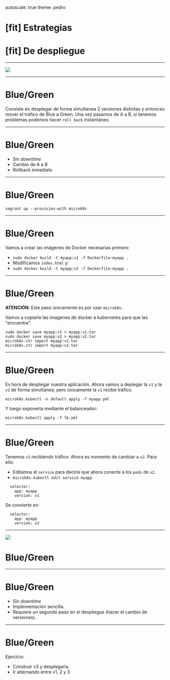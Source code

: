 autoscale: true
theme: pedro
# [fit] Estrategias
# [fit] De despliegue
---
![](https://i.gifer.com/8H4k.gif)

---
# Blue/Green

Consiste en desplegar de forma simultanea 2 versiones distintas y entonces mover el tráfico de Blue a Green.
Una vez pasamos de A a B, si tenemos problemas podemos hacer `roll back` instantáneo.

---
# Blue/Green

- Sin _downtime_
- Cambio de A a B
- Rollback inmediato

---
# Blue/Green

`vagrant up --provision-with microk8s`

---
# Blue/Green

Vamos a crear las imágenes de Docker necesarias primero:

- `sudo docker build -t myapp:v1 -f Dockerfile-myapp .`
- Modificamos `index.html` y:
- `sudo docker build -t myapp:v2 -f Dockerfile-myapp .`

---
# Blue/Green

**ATENCIÓN**: Este paso únicamente es por usar `microk8s`.

Vamos a copiarle las imágenes de docker a kubernetes para que las "encuentre".

```
sudo docker save myapp:v1 > myapp:v1.tar
sudo docker save myapp:v2 > myapp:v2.tar
microk8s.ctr import myapp:v1.tar
microk8s.ctr import myapp:v2.tar
```

---
# Blue/Green

Es hora de desplegar nuestra aplicación. Ahora vamos a deplegar la `v1` y la `v2` de forma simultanea, pero únicamente la `v1` recibe tráfico.

`microk8s.kubectl -n default apply -f myapp.yml`

Y luego exponerla mediante el balanceador:

`microk8s.kubectl apply -f lb.yml`

---
# Blue/Green

Tenemos `v1` recibiendo tráfico. Ahora es momento de cambiar a `v2`. Para ello:

- Editamos el `service` para decirle que ahora conecte a los `pods` de `v2`.
- `microk8s.kubectl edit service myapp`

```
  selector:
    app: myapp
    version: v1
```
Se convierte en:
```
  selector:
    app: myapp
    version: v2
```

---
![](https://imagenes.20minutos.es/files/image_656_370/uploads/imagenes/2019/05/21/957237.jpg)
# Blue/Green

---
# Blue/Green
- Sin _downtime_
- Implementación sencilla.
- Requiere un segundo paso en el despliegue (hacer el cambio de versiones).

---
# Blue/Green

Ejercicio:

- Construir v3 y desplegarla.
- Ir alternando entre v1, 2 y 3
